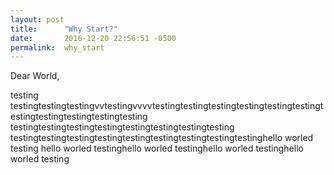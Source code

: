 ```yaml
---
layout: post
title:      "Why Start?"
date:       2016-12-20 22:56:51 -0500
permalink:  why_start
---
```



Dear World, 

testing testingtestingtestingvvtestingvvvvtestingtestingtestingtestingtestingtestingtestingtestingtestingtestingtesting testingtestingtestingtestingtestingtestingtestingtesting
testingtestingtestingtestingtestingtestingtestingtestingtestinghello worled testing hello worled testinghello worled testinghello worled testinghello worled testing





